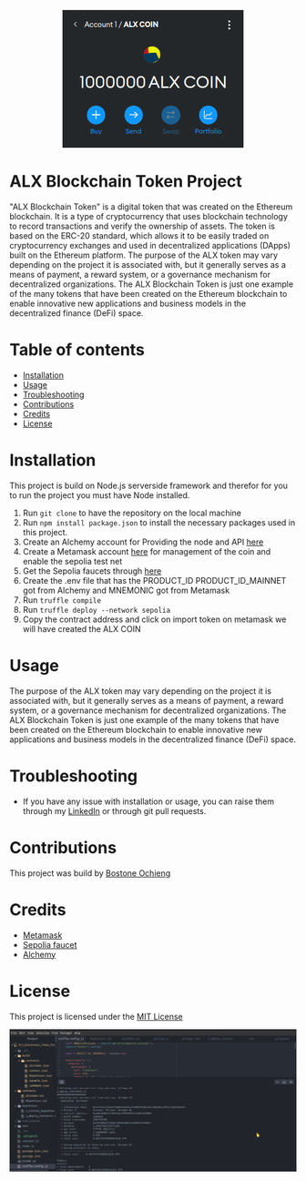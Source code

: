 <p align="center">
  <img src="1.png" alt="ALX TOKEN REPRESENTATION" >
</p>

# ALX Blockchain Token Project
"ALX Blockchain Token" is a digital token that was created on the Ethereum blockchain. It is a type of cryptocurrency that uses blockchain technology to record transactions and verify the ownership of assets. The token is based on the ERC-20 standard, which allows it to be easily traded on cryptocurrency exchanges and used in decentralized applications (DApps) built on the Ethereum platform. The purpose of the ALX token may vary depending on the project it is associated with, but it generally serves as a means of payment, a reward system, or a governance mechanism for decentralized organizations. The ALX Blockchain Token is just one example of the many tokens that have been created on the Ethereum blockchain to enable innovative new applications and business models in the decentralized finance (DeFi) space.

# Table of contents
- [Installation](#Installation)
- [Usage](#Usage)
- [Troubleshooting](#Troubleshooting)
- [Contributions](#Contributions)
- [Credits](#Credits)
- [License](#License)

# Installation 

This project is build on Node.js serverside framework and therefor for you to run the 
project you must have Node installed. 
1. Run `git clone` to have the repository on the local machine 
2. Run `npm install package.json` to install the necessary packages used in this project. 
3. Create an Alchemy account for Providing the node and API [here](#https://auth.alchemy.com/?redirectUrl=https%3A%2F%2Fdashboard.alchemy.com)
4. Create a Metamask account [here](#https://metamask.io/) for management of the coin and enable the sepolia test net
5. Get the Sepolia faucets through [here](#https://sepoliafaucet.com/)
6. Create the .env file that has the PRODUCT_ID PRODUCT_ID_MAINNET got from Alchemy and MNEMONIC got from Metamask 
7. Run `truffle compile`
8. Run `truffle deploy --network sepolia`
9. Copy the contract address and click on import token on metamask we will have created the ALX COIN

# Usage

The purpose of the ALX token may vary depending on the project it is associated with, but it generally serves as a means of payment, a reward system, or a governance mechanism for decentralized organizations. The ALX Blockchain Token is just one example of the many tokens that have been created on the Ethereum blockchain to enable innovative new applications and business models in the decentralized finance (DeFi) space.

# Troubleshooting
- If you have any issue with installation or usage, you can raise them through my [LinkedIn](#https://www.linkedin.com/in/bostone-ochieng-b258a8108/)
or through git pull requests.

# Contributions

This project was build by [Bostone Ochieng](#https://www.linkedin.com/in/bostone-ochieng-b258a8108/)

# Credits 
- [Metamask](#https://metamask.io/)
- [Sepolia faucet](#https://sepoliafaucet.com/)
- [Alchemy](#https://auth.alchemy.com/?redirectUrl=https%3A%2F%2Fdashboard.alchemy.com)

# License
This project is licensed under the [MIT License](#https://mit-license.org/)



<p align="center">
    <img src="mork-up.png">
</p>